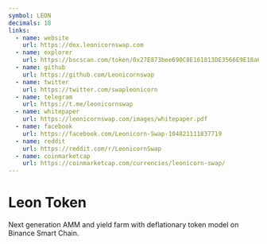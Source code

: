 ```yaml
---
symbol: LEON
decimals: 18
links:
  - name: website
    url: https://dex.leonicornswap.com
  - name: explorer
    url: https://bscscan.com/token/0x27E873bee690C8E161813DE3566E9E18a64b0381
  - name: github
    url: https://github.com/Leonicornswap
  - name: twitter
    url: https://twitter.com/swapleonicorn
  - name: telegram
    url: https://t.me/leonicornswap
  - name: whitepaper
    url: https://leonicornswap.com/images/whitepaper.pdf
  - name: facebook
    url: https://facebook.com/Leonicorn-Swap-104821111837719
  - name: reddit
    url: https://reddit.com/r/LeonicornSwap
  - name: coinmarketcap
    url: https://coinmarketcap.com/currencies/leonicorn-swap/
---
```


# Leon Token

Next generation AMM and yield farm with deflationary token model on Binance Smart Chain.
